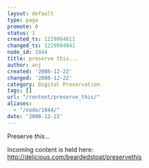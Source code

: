 ```yaml
---
layout: default
type: page
promote: 0
status: 1
created_ts: 1229984811
changed_ts: 1229984941
node_id: 1844
title: preserve this...
author: anj
created: '2008-12-22'
changed: '2008-12-22'
category: Digital Preservation
tags: []
url: "/content/preserve_this/"
aliases:
  - "/node/1844/"
date: '2008-12-22'
---
```

Preserve _this_...

Incoming content is held here: <http://delicious.com/beardedstoat/preservethis>


